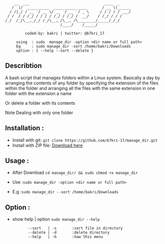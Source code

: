
        __  ___                                  ____  _     
       /  |/  ____ _____  ____ _____ ____       / __ \(______
      / /|_/ / __ `/ __ \/ __ `/ __ `/ _ \     / / / / / ___/
     / /  / / /_/ / / / / /_/ / /_/ /  __/    / /_/ / / /    
    /_/  /_/\__,_/_/ /_/\__,_/\__, /\________/_____/_/_/     
                             /____/    /_____/  
			
             coded-by: bakri | twitter: @b7kri_17
	     
	     using  : sudo  manage_dir -option <dir name or full path>
	     Eg     : sudo manage_dir -sort /home/bakri/Downloads
	     option : { --help --sort --delete }
## Describtion
A bash script that manages folders within a Linux system.
Basically a day by arranging the contents of any folder by specifying the extension of the files within the folder and arranging all the files with the same extension in one folder with the extension a name

Or delete a folder with its contents

Note
Dealing with only one folder


## Installation :
- Install with git: `git clone https://github.com/b7kri-17/manage_dir.git`
- Install with ZIP file: [Download here](https://github.com/b7kri-17/manage_dir/archive/refs/heads/main.zip)

## Usage :
- After Download `cd manage_dir/ && sudo chmod +x manage_dir`

- Use  :`sudo manage_dir -option <dir name or full path>`
- E.g  :`sudo manage_dir --sort /home/bakri/Downloads`

## Option :
 - show help | option `sudo manage_dir --help`
 
		      --sort   | -s       :sort file in directory
    	      --delete | -d       :delete directory
              --help   | -h       :how this menu

